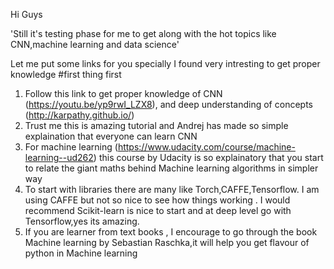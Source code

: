 Hi Guys

'Still it's testing phase for me to get along with the hot topics like CNN,machine learning and data science'

Let me put some links for you specially I found very intresting to get proper knowledge
#first thing first
1. Follow this link to get proper knowledge of CNN (https://youtu.be/yp9rwI_LZX8), and deep understanding of concepts (http://karpathy.github.io/)
2. Trust me this is amazing tutorial and Andrej has made so simple explaination that everyone can learn CNN
3. For machine learning (https://www.udacity.com/course/machine-learning--ud262) this course by Udacity is so explainatory that you start to relate the giant maths behind Machine learning algorithms in simpler way
4. To start with libraries there are many like Torch,CAFFE,Tensorflow. I am using CAFFE but not so nice to see how things working . I would recommend Scikit-learn is nice to start and at deep level go with Tensorflow,yes its amazing.
5. If you are learner from text books , I encourage to go through the book Machine learning by Sebastian Raschka,it will help you get flavour of python in Machine learning

